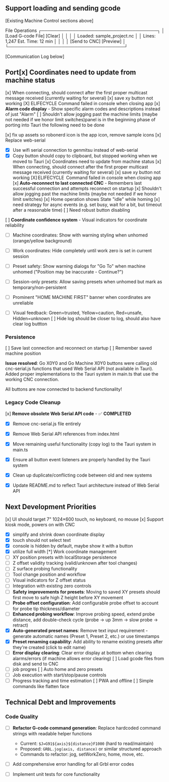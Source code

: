 ## Support loading and sending gcode

[Existing Machine Control sections above]

File Operations
┌─────────────────────────────────────┐
│ [Load G-code File] [Clear]          │
│                                     │
│ Loaded: sample_project.nc           │
│ Lines: 1,247  Est. Time: 12 min     │
│                                     │
│ [Send to CNC] [Preview]             │
└─────────────────────────────────────┘

[Communication Log below]




## Port[x] Coordinates need to update from machine status
[x] When connecting, should connect after the first proper multicast message received (currently waiting for several) 
[x] save xy button not working
[X] ELIFECYCLE  Command failed in console when closing app
[x] **Alarm code display** - Show specific alarm codes and descriptions instead of just "Alarm"
[ ] Shouldn't allow jogging past the machine limits (maybe not needed if we honor limit switches)panel is in the beginning phase of porting into Tauri the following need to be done

[x] fix up assets so robonerd icon is the app icon, remove sample icons
[x] Replace web-serial
- [x] Use wifi serial connection to genmitsu instead of web-serial
- [x] Copy button should copy to clipboard, but stopped working when we moved to Tauri
[x] Coordinates need to update from machine status
[x] When connecting, should connect after the first proper multicast message received (currently waiting for several) 
[x] save xy button not working
[X] ELIFECYCLE  Command failed in console when closing app
[x] **Auto-reconnect to last connected CNC** - Remembers last successful connection and attempts reconnect on startup
[x] Shouldn't allow jogging past the machine limits (maybe not needed if we honor limit switches)
[x] Home operation shows State "idle" while homing
[x] need strategy for async events (e.g. set busy, wait for a bit, but timeout after a reasonable time)
[ ] Need robust button disabling

[ ] **Coordinate confidence system** - Visual indicators for coordinate reliability
  - [ ] Machine coordinates: Show with warning styling when unhomed (orange/yellow background)
  - [ ] Work coordinates: Hide completely until work zero is set in current session
  - [ ] Preset safety: Show warning dialogs for "Go To" when machine unhomed ("Position may be inaccurate - Continue?")
  - [ ] Session-only presets: Allow saving presets when unhomed but mark as temporary/non-persistent
  - [ ] Prominent "HOME MACHINE FIRST" banner when coordinates are unreliable
  - [ ] Visual feedback: Green=trusted, Yellow=caution, Red=unsafe, Hidden=unknown
[ ] Hide log should be closer to log, should also have clear log buttton


### Persistence
[ ] Save last connection and reconnect on startup
[ ] Remember saved machine position


**Issue resolved**: Go X0Y0 and Go Machine X0Y0 buttons were calling old cnc-serial.js functions that used Web Serial API (not available in Tauri). Added proper implementations to the Tauri system in main.ts that use the working CNC connection.

All buttons are now connected to backend functionality!

### Legacy Code Cleanup
[x] **Remove obsolete Web Serial API code** - ✅ **COMPLETED**
  - [x] Remove cnc-serial.js file entirely
  - [x] Remove Web Serial API references from index.html  
  - [x] Move remaining useful functionality (copy log) to the Tauri system in main.ts
  - [x] Ensure all button event listeners are properly handled by the Tauri system
  - [x] Clean up duplicate/conflicting code between old and new systems
  - [x] Update README.md to reflect Tauri architecture instead of Web Serial API 


## Next Development Priorities
[x] UI should target 7" 1024×600 touch, no keyboard, no mouse
[x] Support kiosk mode, powers on with CNC
- [x] simplify and shrink down coordinate display
- [x] touch should not select text
- [x] console is hidden by default, maybe show it with a button
- [x] utilize full width
[*] Work coordinate management
- [ ] XY position presets with localStorage persistence
- [ ] Z offset validity tracking (valid/unknown after tool changes)
- [ ] Z surface probing functionality
- [ ] Tool change position and workflow
- [ ] Visual indicators for Z offset status
- [ ] Integration with existing zero controls
- [ ] **Safety improvements for presets**: Moving to saved XY presets should first move to safe high Z height before XY movement
- [ ] **Probe offset configuration**: Add configurable probe offset to account for probe tip thickness/diameter  
- [ ] **Enhanced probing workflow**: Improve probing speed, extend probe distance, add double-check cycle (probe → up 3mm → slow probe → retract)
- [x] **Auto-generated preset names**: Remove text input requirement - generate automatic names (Preset 1, Preset 2, etc.) or use timestamps
- [x] **Preset renaming capability**: Add ability to rename existing presets after they're created (click to edit name)
- [ ] **Error display clearing**: Clear error display at bottom when clearing alarms/errors (if machine allows error clearing)
[ ] Load gcode files from disk and send to CNC
- [ ] job progres
[ ] Auto home and zero presets
- [ ] Job execution with start/stop/pause controls
- [ ] Progress tracking and time estimation
[ ] PWA and offline
[ ] Simple commands like flatten face

## Technical Debt and Improvements

### Code Quality
- [ ] **Refactor G-code command generation**: Replace hardcoded command strings with readable helper functions
  - Current: `$J=G91${axis}${distance}F1000` (hard to read/maintain)
  - Proposed: `GRBL.jog(axis, distance)` or similar structured approach
  - Commands to refactor: jog, setWorkZero, home, move, etc.
- [ ] Add comprehensive error handling for all Grbl error codes
- [ ] Implement unit tests for core functionality




